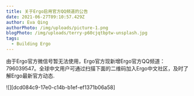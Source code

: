 ```yaml
---
title: 关于Ergo启用官方QQ频道的公告
date: 2021-06-27T09:10:57.429Z
author: Eva Qing
authorPhoto: /img/uploads/picture-1.png
blogPhoto: /img/uploads/terry-p60cjqtbptw-unsplash.jpg
tags:
  - Building Ergo
---
```

由于Ergo官方微信号暂无法使用，Ergo官方现新增Ergo官方QQ频道：796039547。全球中文用户可通过扫描下面的二维码加入Ergo中文社区，及时了解Ergo最新官方动态.

![][dcd084c9-17e0-c14b-b1ef-ef1371b06a58]

